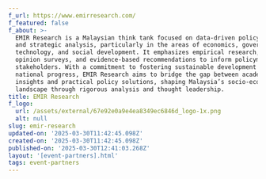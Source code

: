 ```yaml
---
f_url: https://www.emirresearch.com/
f_featured: false
f_about: >-
  EMIR Research is a Malaysian think tank focused on data-driven policy research
  and strategic analysis, particularly in the areas of economics, governance,
  technology, and social development. It emphasizes empirical research, public
  opinion surveys, and evidence-based recommendations to inform policymakers and
  stakeholders. With a commitment to fostering sustainable development and
  national progress, EMIR Research aims to bridge the gap between academic
  insights and practical policy solutions, shaping Malaysia’s socio-economic
  landscape through rigorous analysis and thought leadership.
title: EMIR Research
f_logo:
  url: /assets/external/67e92e0a9e4ea8349ec6846d_logo-1x.png
  alt: null
slug: emir-research
updated-on: '2025-03-30T11:42:45.098Z'
created-on: '2025-03-30T11:42:45.098Z'
published-on: '2025-03-30T12:41:03.268Z'
layout: '[event-partners].html'
tags: event-partners
---
```



